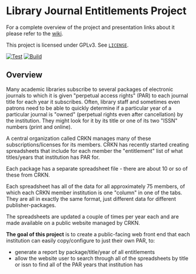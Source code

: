 # Library Journal Entitlements Project

For a complete overview of the project and presentation links about it please refer to the [wiki](https://github.com/UPEI-Android/library-journal-entitlements-project/wiki).

This project is licensed under GPLv3. See [`LICENSE`](./LICENSE).

[![Test](https://github.com/UPEI-Android/library-journal-entitlements-project/actions/workflows/test.yml/badge.svg?branch=main)](https://github.com/UPEI-Android/library-journal-entitlements-project/actions/workflows/test.yml)
[![Build](https://github.com/UPEI-Android/library-journal-entitlements-project/actions/workflows/build.yml/badge.svg?branch=release)](https://github.com/UPEI-Android/library-journal-entitlements-project/actions/workflows/build.yml)

## Overview

Many academic libraries subscribe to several packages of electronic journals to which it is given "perpetual access rights" (PAR) to each journal title for each year it subscribes. Often, library staff and sometimes even patrons need to be able to quickly determine if a particular year of a particular journal is "owned" (perpetual rights even after cancellation) by the institution. They might look for it by its title or one of its two "ISSN" numbers (print and online).

A central organization called CRKN manages many of these subscriptions/licenses for its members. CRKN has recently started creating spreadsheets that include for each member the "entitlement" list of what titles/years that institution has PAR for.

Each package has a separate spreadsheet file - there are about 10 or so of these from CRKN.

Each spreadsheet has all of the data for all approximately 75 members, of which each CRKN member institution is one "column" in one of the tabs. They are all in exactly the same format, just different data for different publisher-packages.

The spreadsheets are updated a couple of times per year each and are made available on a public website managed by CRKN.

**The goal of this project** is to create a public-facing web front end that each institution can easily copy/configure to just their own PAR, to:

- generate a report by package/title/year of all entitlements
- allow the website user to search through all of the spreadsheets by title or issn to find all of the PAR years that institution has
